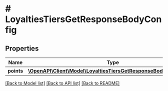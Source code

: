 # # LoyaltiesTiersGetResponseBodyConfig

## Properties

Name | Type | Description | Notes
------------ | ------------- | ------------- | -------------
**points** | [**\OpenAPI\Client\Model\LoyaltiesTiersGetResponseBodyConfigPoints**](LoyaltiesTiersGetResponseBodyConfigPoints.md) |  | [optional]

[[Back to Model list]](../../README.md#models) [[Back to API list]](../../README.md#endpoints) [[Back to README]](../../README.md)
